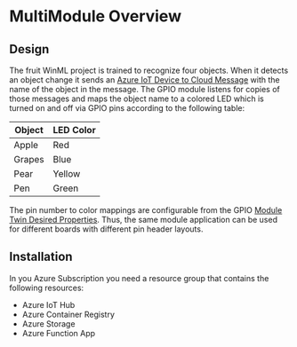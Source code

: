 # MultiModule Overview

## Design

The fruit WinML project is trained to recognize four objects.  When it detects an object change it sends an [Azure IoT Device to Cloud Message](https://docs.microsoft.com/en-us/azure/iot-hub/iot-hub-devguide-messaging
) with the name of the object in the message.
The GPIO module listens for copies of those messages and maps the object name to a colored LED which is turned on and off via GPIO pins according to the following table:

|Object|LED Color|
|------|---------|
| Apple | Red |
| Grapes | Blue |
| Pear | Yellow |
| Pen | Green |

The pin number to color mappings are configurable from the GPIO [Module Twin Desired Properties](https://docs.microsoft.com/en-us/azure/iot-hub/iot-hub-devguide-module-twins).  Thus, the same module application can be used for different boards with different pin header layouts.

## Installation

In you Azure Subscription you need a resource group that contains the following resources:

* Azure IoT Hub
* Azure Container Registry
* Azure Storage
* Azure Function App
